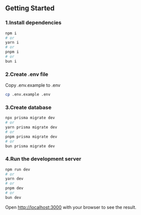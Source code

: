 ## Getting Started

### 1.Install dependencies

```bash
npm i
# or
yarn i
# or
pnpm i
# or
bun i
```

### 2.Create .env file

Copy .env.example to .env

```bash
cp .env.example .env
```

### 3.Create database

```bash
npx prisma migrate dev
# or
yarn prisma migrate dev
# or
pnpm prisma migrate dev
# or
bun prisma migrate dev
```

### 4.Run the development server

```bash
npm run dev
# or
yarn dev
# or
pnpm dev
# or
bun dev
```

Open [http://localhost:3000](http://localhost:3000) with your browser to see the result.
